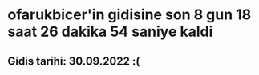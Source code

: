 # ofarukbicer'in gidisine son 8 gun 18 saat 26 dakika 54 saniye kaldi

## Gidis tarihi: 30.09.2022 :(